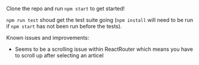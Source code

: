 Clone the repo and run `npm start` to get started!

`npm run test` shoud get the test suite going (`npm install` will need to be run if `npm start` has not been run before the tests).

Known issues and improvements:
- Seems to be a scrolling issue within ReactRouter which means you have to scroll up after selecting an articel
